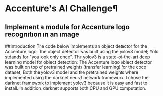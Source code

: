 
# Accenture's AI Challenge¶
## Implement a module for Accenture logo recognition in an image
##Introduction
The code below implements an object detector for the Accenture logo.
The object detector was built using the yolov3 model;
Yolo stdands for "you look only once". The yolov3 is a state-of-the-art deep learning model for object detection;
The Accenture logo object detector was built on top of pretrained weights (transfer learning) for the coco dataset;
Both the yolov3 model and the pretrained weights where implemented using the darknet neural network framework.
I chose the darknet framework to implement yolov3 because it is easy and fast to install. In addition, darknet supports both CPU and GPU computation.
